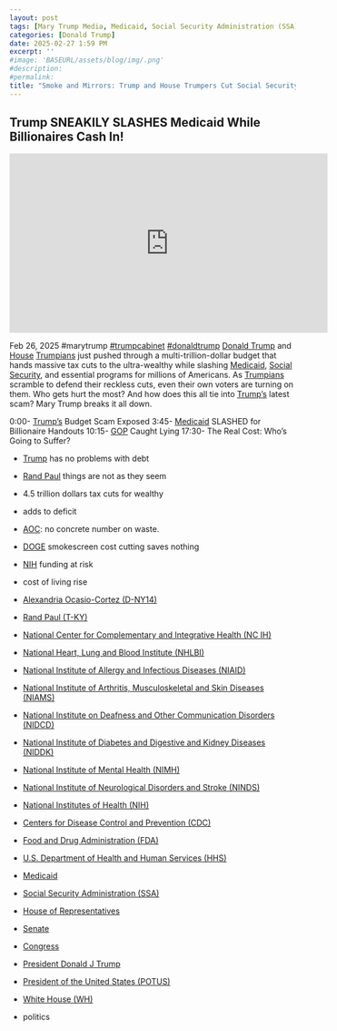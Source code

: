```yaml
---
layout: post
tags: [Mary Trump Media, Medicaid, Social Security Administration (SSA), Alexandria Ocasio-Cortez (D-NY14), Rand Paul (T-KY), National Center for Complementary and Integrative Health (NC IH), National Heart, Lung and Blood Institute (NHLBI), National Institute of Allergy and Infectious Diseases (NIAID), National Institute of Arthritis, Musculoskeletal and Skin Diseases (NIAMS), National Institute on Deafness and Other Communication Disorders (NIDCD), National Institute of Diabetes and Digestive and Kidney Diseases (NIDDK), National Institute of Mental Health (NIMH), National Institute of Neurological Disorders and Stroke (NINDS), National Institutes of Health (NIH), Centers for Disease Control and Prevention (CDC), Food and Drug Administration (FDA), U.S. Department of Health and Human Services (HHS), House of Representatives, Senate, Congress, President Donald J Trump, President of the United States (POTUS), White House (WH), politics]
categories: [Donald Trump]
date: 2025-02-27 1:59 PM
excerpt: ''
#image: 'BASEURL/assets/blog/img/.png'
#description:
#permalink:
title: "Smoke and Mirrors: Trump and House Trumpers Cut Social Security, Medicare and Medicaid For Tax Cuts For His Billionaire Buddies With a Trillion Dollar Budget"
---
```



## Trump SNEAKILY SLASHES Medicaid While Billionaires Cash In!

<iframe width="560" height="315" src="https://www.youtube.com/embed/oWGKOQA6h_A?si=4IA6ecYIt59zPGKH" title="YouTube video player" frameborder="0" allow="accelerometer; autoplay; clipboard-write; encrypted-media; gyroscope; picture-in-picture; web-share" referrerpolicy="strict-origin-when-cross-origin" allowfullscreen></iframe>

Feb 26, 2025 #marytrump [#trumpcabinet]() [#donaldtrump](https://www.whitehouse.gov/administration/donald-j-trump/)
[Donald Trump](https://www.whitehouse.gov/administration/donald-j-trump/) and [House](https://www.house.gov/) [Trumpians](https://www.gop.com/) just pushed through a multi-trillion-dollar budget that hands massive tax cuts to the ultra-wealthy while slashing [Medicaid](https://www.medicaid.gov/), [Social Security](https://www.ssa.gov/), and essential programs for millions of Americans. As [Trumpians](https://www.gop.com/) scramble to defend their reckless cuts, even their own voters are turning on them. Who gets hurt the most? And how does this all tie into [Trump’s](https://www.whitehouse.gov/administration/donald-j-trump/) latest scam? Mary Trump breaks it all down.

0:00- [Trump’s](https://www.whitehouse.gov/administration/donald-j-trump/) Budget Scam Exposed
3:45- [Medicaid](https://www.medicaid.gov/) SLASHED for Billionaire Handouts 
10:15- [GOP]() Caught Lying 
17:30- The Real Cost: Who’s Going to Suffer? 
- [Trump]() has no problems with debt
- [Rand Paul](https://www.paul.senate.gov/) things are not as they seem 
- 4.5 trillion dollars tax cuts for wealthy 
- adds to deficit 
- [AOC](https://ocasio-cortez.house.gov/): no concrete number on waste.
- [DOGE](https://ocasio-cortez.house.gov/) smokescreen cost cutting saves nothing 
- [NIH](https://www..nih.gov/) funding at risk 
- cost of living rise

- [Alexandria Ocasio-Cortez (D-NY14)](https://ocasio-cortez.house.gov/)
- [Rand Paul (T-KY)](https://www.paul.senate.gov/)
- [National Center for Complementary and Integrative Health (NC IH)](https://www.nccih.nih.gov/)
- [National Heart, Lung and Blood Institute (NHLBI)](https://www.nhlbi.nih.gov/)
- [National Institute of Allergy and Infectious Diseases (NIAID)](http://www.niaid.nih.gov/)
- [National Institute of Arthritis, Musculoskeletal and Skin Diseases (NIAMS)](https://www.niams.nih.gov/)
- [National Institute on Deafness and Other Communication Disorders (NIDCD)](https://www.nidcd.nih.gov/)
- [National Institute of Diabetes and Digestive and Kidney Diseases (NIDDK)](https://www.niddk.nih.gov/)
- [National Institute of Mental Health (NIMH)](https://www.nimh.nih.gov/)
- [National Institute of Neurological Disorders and Stroke (NINDS)](https://www.ninds.nih.gov/)
- [National Institutes of Health (NIH)](https://www.nih.gov/)
- [Centers for Disease Control and Prevention (CDC)](https://www.cdc.gov/)
- [Food and Drug Administration (FDA)](https://www.fda.gov/)
- [U.S. Department of Health and Human Services (HHS)](https://www.hhs.gov/)
- [Medicaid](https://www.medicaid.gov/)
- [Social Security Administration (SSA)](https://www.ssa.gov/)
- [House of Representatives](https://www.house.gov/)
- [Senate](https://www.senate.gov/)
- [Congress](https://www.congress.gov/)
- [President Donald J Trump](https://www.whitehouse.gov/administration/donald-j-trump/)
- [President of the United States (POTUS)](https://www.whitehouse.gov/)
- [White House (WH)](https://www.whitehouse.gov/)
- politics

